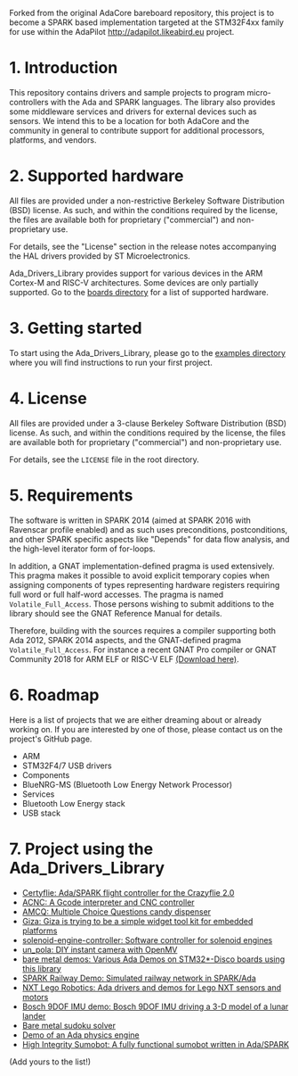 Forked from the original AdaCore bareboard repository, this project is to
become a SPARK based implementation targeted at the STM32F4xx family for use
within the AdaPilot http://adapilot.likeabird.eu project.

# 1. Introduction

This repository contains drivers and sample projects to program
micro-controllers with the Ada and SPARK languages. The library also provides
some middleware services and drivers for external devices such as sensors. We
intend this to be a location for both AdaCore and the community in general to
contribute support for additional processors, platforms, and vendors.

# 2. Supported hardware

All files are provided under a non-restrictive Berkeley Software Distribution
(BSD) license.  As such, and within the conditions required by the license, the
files are available both for proprietary ("commercial") and non-proprietary
use.

For details, see the "License" section in the release notes accompanying the
HAL drivers provided by ST Microelectronics.

Ada_Drivers_Library provides support for various devices in the ARM Cortex-M
and RISC-V architectures. Some devices are only partially supported. Go to the
[boards directory](boards/) for a list of supported hardware.

# 3. Getting started

To start using the Ada_Drivers_Library, please go to the [examples
directory](examples/) where you will find instructions to run your first
project.

# 4. License

All files are provided under a 3-clause Berkeley Software Distribution (BSD)
license. As such, and within the conditions required by the license, the files
are available both for proprietary ("commercial") and non-proprietary use.

For details, see the `LICENSE` file in the root directory.

# 5. Requirements

The software is written in SPARK 2014 (aimed at SPARK 2016 with Ravenscar
profile enabled) and as such uses preconditions, postconditions, and other
SPARK specific aspects like "Depends" for data flow analysis, and the
high-level iterator form of for-loops.

In addition, a GNAT implementation-defined pragma is used extensively. This
pragma makes it possible to avoid explicit temporary copies when assigning
components of types representing hardware registers requiring full word or full
half-word accesses. The pragma is named `Volatile_Full_Access`. Those persons
wishing to submit additions to the library should see the GNAT Reference Manual
for details.

Therefore, building with the sources requires a compiler supporting both Ada
2012, SPARK 2014 aspects, and the GNAT-defined pragma `Volatile_Full_Access`.
For instance a recent GNAT Pro compiler or GNAT Community 2018 for ARM ELF or
RISC-V ELF [(Download here)](http://adacore.com/download).

# 6. Roadmap

Here is a list of projects that we are either dreaming about or already working
on. If you are interested by one of those, please contact us on the project's
GitHub page.

* ARM
 * STM32F4/7 USB drivers
* Components
 * BlueNRG-MS (Bluetooth Low Energy Network Processor)
* Services
 * Bluetooth Low Energy stack
 * USB stack

# 7. Project using the Ada_Drivers_Library

 * [Certyflie: Ada/SPARK flight controller for the Crazyflie 2.0](https://github.com/AdaCore/Certyflie)
 * [ACNC: A Gcode interpreter and CNC controller](https://github.com/Fabien-Chouteau/ACNC)
 * [AMCQ: Multiple Choice Questions candy dispenser](https://github.com/Fabien-Chouteau/AMCQ)
 * [Giza: Giza is trying to be a simple widget tool kit for embedded platforms](https://github.com/Fabien-Chouteau/Giza)
 * [solenoid-engine-controller: Software controller for solenoid engines](https://github.com/Fabien-Chouteau/solenoid-engine-controller)
 * [un_pola: DIY instant camera with OpenMV](https://github.com/Fabien-Chouteau/un_pola)
 * [bare metal demos: Various Ada Demos on STM32*-Disco boards using this library](https://github.com/lambourg/Ada_Bare_Metal_Demos)
 * [SPARK Railway Demo: Simulated railway network in SPARK/Ada](https://github.com/AdaCore/SPARK_Railway_Simulation_Demo)
 * [NXT Lego Robotics: Ada drivers and demos for Lego NXT sensors and motors](https://github.com/AdaCore/Robotics_with_Ada)
 * [Bosch 9DOF IMU demo: Bosch 9DOF IMU driving a 3-D model of a lunar lander](
https://github.com/AdaCore/Lunar_Lander_Rotation_Demo)
 * [Bare metal sudoku solver](https://github.com/stangassinger/sudoku)
 * [Demo of an Ada physics engine](https://github.com/Kidev/DemoAdaPhysics2D)
 * [High Integrity Sumobot: A fully functional sumobot written in Ada/SPARK](https://github.com/bosepchuk/High_Integrity_Sumobot)

(Add yours to the list!)
